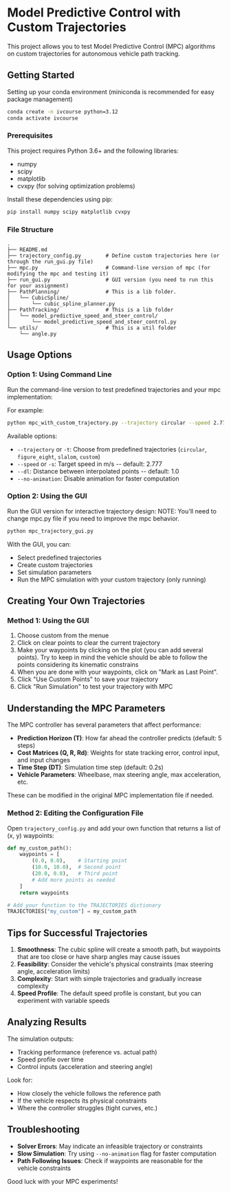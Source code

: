 # Model Predictive Control with Custom Trajectories

This project allows you to test Model Predictive Control (MPC) algorithms on custom trajectories for autonomous vehicle path tracking.

## Getting Started

Setting up your conda environment (miniconda is recommended for easy package management)

```bash
conda create -n ivcourse python=3.12
conda activate ivcourse
```

### Prerequisites

This project requires Python 3.6+ and the following libraries:
- numpy
- scipy
- matplotlib
- cvxpy (for solving optimization problems)

Install these dependencies using pip:

```bash
pip install numpy scipy matplotlib cvxpy
```

### File Structure

```
.
├── README.md
├── trajectory_config.py        # Define custom trajectories here (or through the run_gui.py file)
├── mpc.py                      # Command-line version of mpc (for modifying the mpc and testing it)
├── run_gui.py                  # GUI version (you need to run this for your assignment)
├── PathPlanning/               # This is a lib folder.
│   └── CubicSpline/
│       └── cubic_spline_planner.py
├── PathTracking/               # This is a lib folder
│   └── model_predictive_speed_and_steer_control/
│       └── model_predictive_speed_and_steer_control.py
└── utils/                      # This is a util folder 
    └── angle.py
```

## Usage Options

### Option 1: Using Command Line

Run the command-line version to test predefined trajectories and your mpc implementation:

For example:
```bash
python mpc_with_custom_trajectory.py --trajectory circular --speed 2.777
```

Available options:
- `--trajectory` or `-t`: Choose from predefined trajectories (`circular`, `figure_eight`, `slalom`, `custom`)
- `--speed` or `-s`: Target speed in m/s -- default: 2.777
- `--dl`: Distance between interpolated points -- default: 1.0
- `--no-animation`: Disable animation for faster computation

### Option 2: Using the GUI

Run the GUI version for interactive trajectory design:
NOTE: You'll need to change mpc.py file if you need to improve the mpc behavior.

```bash
python mpc_trajectory_gui.py
```

With the GUI, you can:
- Select predefined trajectories
- Create custom trajectories
- Set simulation parameters
- Run the MPC simulation with your custom trajectory (only running)

## Creating Your Own Trajectories

### Method 1: Using the GUI

1. Choose custom from the menue
2. Click on clear points to clear the current trajectory
3. Make your waypoints by clicking on the plot (you can add several points). Try to keep in mind the vehicle should be able to follow the points considering its kinematic constrains
4. When you are done with your waypoints, click on "Mark as Last Point".
5. Click "Use Custom Points" to save your trajectory
6. Click "Run Simulation" to test your trajectory with MPC

## Understanding the MPC Parameters

The MPC controller has several parameters that affect performance:

- **Prediction Horizon (T)**: How far ahead the controller predicts (default: 5 steps)
- **Cost Matrices (Q, R, Rd)**: Weights for state tracking error, control input, and input changes
- **Time Step (DT)**: Simulation time step (default: 0.2s)
- **Vehicle Parameters**: Wheelbase, max steering angle, max acceleration, etc.

These can be modified in the original MPC implementation file if needed.

### Method 2: Editing the Configuration File

Open `trajectory_config.py` and add your own function that returns a list of (x, y) waypoints:

```python
def my_custom_path():
    waypoints = [
        (0.0, 0.0),    # Starting point
        (10.0, 10.0),  # Second point
        (20.0, 0.0),   # Third point
        # Add more points as needed
    ]
    return waypoints

# Add your function to the TRAJECTORIES dictionary
TRAJECTORIES["my_custom"] = my_custom_path
```

## Tips for Successful Trajectories

1. **Smoothness**: The cubic spline will create a smooth path, but waypoints that are too close or have sharp angles may cause issues
2. **Feasibility**: Consider the vehicle's physical constraints (max steering angle, acceleration limits)
3. **Complexity**: Start with simple trajectories and gradually increase complexity
4. **Speed Profile**: The default speed profile is constant, but you can experiment with variable speeds

## Analyzing Results

The simulation outputs:
- Tracking performance (reference vs. actual path)
- Speed profile over time
- Control inputs (acceleration and steering angle)

Look for:
- How closely the vehicle follows the reference path
- If the vehicle respects its physical constraints
- Where the controller struggles (tight curves, etc.)

## Troubleshooting

- **Solver Errors**: May indicate an infeasible trajectory or constraints
- **Slow Simulation**: Try using `--no-animation` flag for faster computation
- **Path Following Issues**: Check if waypoints are reasonable for the vehicle constraints

Good luck with your MPC experiments!